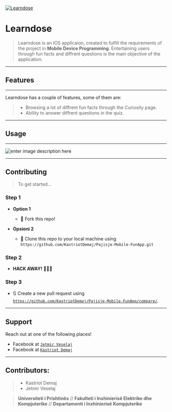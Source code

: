 <a href=""><img src="https://i.ibb.co/RStKG2Q/aae40afd-dc89-46ca-ab54-adf2c0381d11-200x200.png" title="Learndose" alt="Learndose"></a>

# Learndose

> Learndose is an IOS applicaion, created to fulfill the requirements of the project in **Mobile Device Programming**. Entertaining users through fun facts and diffrent questions is the main objective of the application.

----------


## Features
-------------
Learndose has a couple of features, some of them are:

> -  Browsing a lot of diffrent fun facts through the Curiosity page.
> -  Ability to answer diffrent questions in the quiz.


----------


## Usage
-------------

![enter image description here](https://i.ibb.co/DbYVDHs/foto.png)

-------------

## Contributing

> To get started...

### Step 1

- **Option 1**
    - 🍴 Fork this repo!

- **Opsioni 2**
    - 👯 Clone this repo to your local machine using `https://github.com/KastriotDemaj/Pajisje-Mobile-FunApp.git`

### Step 2

- **HACK AWAY!** 🔨🔨🔨

### Step 3

- 🔃 Create a new pull request using <a href="https://github.com/KastriotDemaj/Pajisje-Mobile-FunApp/compare/" target="_blank">`https://github.com/KastriotDemaj/Pajisje-Mobile-FunApp/compare/`</a>.

---

## Support

Reach out at one of the following places!

- Facebook at <a href="https://www.facebook.com/jetmir.veselaj.3/" target="_blank">`Jetmir Veselaj`</a>
- Facebook at <a href="https://www.facebook.com/kastriot.demaj" target="_blank">`Kastriot Demaj`</a>

---


## Contributors: 
> - Kastriot Demaj
> - Jetmir Veselaj


> **Universiteti i Prishtinës** //
> **Fakulteti i Inxhinierisë Elektrike dhe Kompjuterike** //
> **Departamenti i Inxhinierisë Kompjuterike** 

